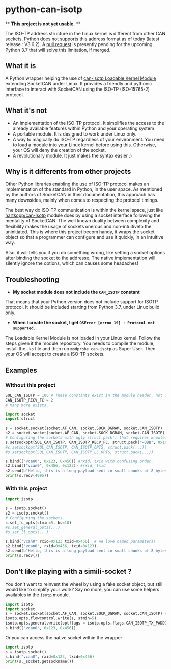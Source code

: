 # python-can-isotp

** **This project is not yet usable.** **

The ISO-TP address structure in the Linux kernel is different from other CAN sockets. Python does not supports this address format as of today (latest release : V3.6.2). A [pull request](https://github.com/python/cpython/pull/2956) is presently pending for the upcoming Python 3.7 that will solve this limitation, if merged.


## What it is ##
A Python wrapper helping the use of [can-isotp Loadable Kernel Module](https://github.com/hartkopp/can-isotp) extending SocketCAN under Linux.
It provides a friendly and pythonic interface to interact with SocketCAN using the ISO-TP (ISO-15765-2) protocol.

## What it's not ##
 - An implementation of the ISO-TP protocol. It simplifies the access to the already available features within Python and your operating system
 - A portable module. It is designed to work under Linux only.
 - A way to magically do ISO-TP regardless of your environment. You need to load a module into your Linux kernel before using this. Otherwise, your OS will deny the creation of the socket.
 - A revolutionary module. It just makes the syntax easier :)
 
## Why is it differents from other projects ##
Other Python libraries enabling the use of ISO-TP protocol makes an implementation of the standard in Python, in the user space.
As mentioned by the authors of SocketCAN in their documentation, this approach has many downsides, mainly when comes to respecting the protocol timings.

The best way do ISO-TP communication is within the kernel space, just like [hartkopp/can-isotp](https://github.com/hartkopp/can-isotp) module does by using a socket interface following the mentality of SocketCAN. The well known duality between complexity and flexibility makes the usage of sockets onerous and non-intuitiveto the uninitiated. This is where this project becom handy, it wraps the socket object so that a programmer can configure and use it quickly, in an intuitive way.

Also, it will tells you if you do something wrong, like setting a socket options after binding the socket to the addresse. The native implementation will silently ignore the options, which can causes some headaches!

## Troubleshooting ##
 - **My socket module does not include the `CAN_ISOTP` constant**
 
That means that your Python version does not include support for ISOTP protocol. It should be included starting from Python 3.7, under Linux build only.

 - **When I create the socket, I get `OSError [errno 19] : Protocol not supported`.**
 
The Loadable Kernel Module is not loaded in your Linux kernel. Follow the steps given it the module repository. You needs to compile the module, install the `.ko` file and then run `modprobe can-isotp` as Super User. Then your OS will accept to create a ISO-TP sockets.

## Examples ##

### Without this project ###
```python
SOL_CAN_ISOTP = 106 # These constants exist in the module header, not in Python.
CAN_ISOTP_RECV_FC = 2
# Many more exists.

import socket
import struct

s = socket.socket(socket.AF_CAN, socket.SOCK_DGRAM, socket.CAN_ISOTP)
s2 = socket.socket(socket.AF_CAN, socket.SOCK_DGRAM, socket.CAN_ISOTP)
# Configuring the sockets with ugly struct.pack() that requires knowledge of the LKM structure
s.setsockopt(SOL_CAN_ISOTP, CAN_ISOTP_RECV_FC, struct.pack("=BBB", 0x10, 3,0)) #bs, stmin, wftmax
#s.setsockopt(SOL_CAN_ISOTP, CAN_ISOTP_OPTS, struct.pack(...))
#s.setsockopt(SOL_CAN_ISOTP, CAN_ISOTP_LL_OPTS, struct.pack(...))

s.bind(("vcan0", 0x123, 0x456)) #rxid, txid with confusing order.
s2.bind(("vcan0", 0x456, 0x123)) #rxid, txid
s2.send(b"Hello, this is a long payload sent in small chunks of 8 bytes.")
print(s.recv(4095))
```

### With this project ### 
```python
import isotp

s = isotp.socket()
s2 = isotp.socket()
# Configuring the sockets.
s.set_fc_opts(stmin=5, bs=10)
#s.set_general_opts(...)
#s.set_ll_opts(...)

s.bind("vcan0" rxid=0x123 txid=0x456)  # We love named parameters!
s2.bind("vcan0", rxid=0x456, txid=0x123)
s2.send(b"Hello, this is a long payload sent in small chunks of 8 bytes.")
print(s.recv()) 
```

## Don't like playing with a simili-socket ? ##

You don't want to reinvent the wheel by using a fake socket object, but still would like to simplify your work?
Say no more, you can use some helpers availables in the `isotp` module.

``` python
import isotp
import socket
s = socket.socket(socket.AF_CAN, socket.SOCK_DGRAM, socket.CAN_ISOTP) # native socket.
isotp.opts.flowcontrol.write(s, stmin=5)
isotp.opts.general.write(optflags = isotp.opts.flags.CAN_ISOTP_TX_PADDING |  isotp.opts.flags.CAN_ISOTP_RX_PADDING)
s.bind(("vcan0", 0x123, 0x456))
```

Or you can access the native socket within the wrapper

``` python
import isotp
s = isotp.socket()
s.bind("vcan0", rxid=0x123, txid=0x456)
print(s._socket.getsockname())
```
